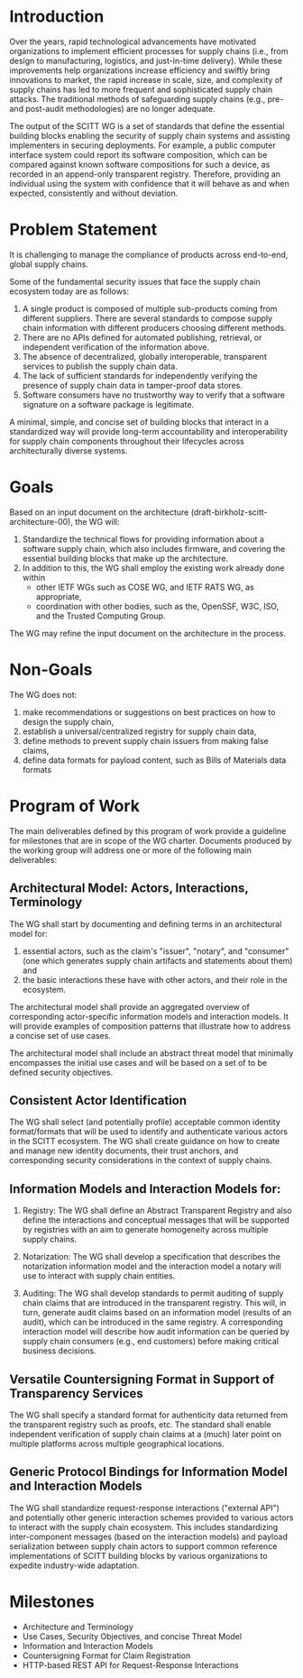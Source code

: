 Introduction
============
Over the years, rapid technological advancements have motivated organizations to implement efficient processes for supply chains (i.e., from design to manufacturing, logistics, and just-in-time delivery).
While these improvements help organizations increase efficiency and swiftly bring innovations to market, the rapid increase in scale, size, and complexity of supply chains has led to more frequent and sophisticated supply chain attacks.
The traditional methods of safeguarding supply chains (e.g., pre- and post-audit methodologies) are no longer adequate.

The output of the SCITT WG is a set of standards that define the essential building blocks enabling the security of supply chain systems and assisting implementers in securing deployments.
For example, a public computer interface system could report its software composition, which can be compared against known software compositions for such a device, as recorded in an append-only transparent registry.
Therefore, providing an individual using the system with confidence that it will behave as and when expected, consistently and without deviation.

Problem Statement
=================
It is challenging to manage the compliance of products across end-to-end, global supply chains. 

Some of the fundamental security issues that face the supply chain ecosystem today are as follows:

1. A single product is composed of multiple sub-products coming from different suppliers. There are several standards to compose supply chain information with different producers choosing different methods.
2. There are no APIs defined for automated publishing, retrieval, or independent verification of the information above.
4. The absence of decentralized, globally interoperable, transparent services to publish the supply chain data.
5. The lack of sufficient standards for independently verifying the presence of supply chain data in tamper-proof data stores.
6. Software consumers have no trustworthy way to verify that a software signature on a software package is legitimate.

[//]: # (MW: #6 is not true, SWID tags can be signed today.)

A minimal, simple, and concise set of building blocks that interact in a standardized way will provide long-term accountability and interoperability for supply chain components throughout their lifecycles across architecturally diverse systems.

Goals
=====
Based on an input document on the architecture (draft-birkholz-scitt-architecture-00), the WG will:

1. Standardize the technical flows for providing information about a software supply chain, which also includes firmware, and covering the essential building blocks that make up the architecture.
2. In addition to this, the WG shall employ the existing work already done within
    - other IETF WGs such as COSE WG, and IETF RATS WG, as appropriate,
    - coordination with other bodies, such as the, OpenSSF, W3C, ISO, and the Trusted Computing Group.

The WG may refine the input document on the architecture in the process.

Non-Goals
=========
The WG does not:

1. make recommendations or suggestions on best practices on how to design the supply chain,
2. establish a universal/centralized registry for supply chain data,
3. define methods to prevent supply chain issuers from making false claims,
4. define data formats for payload content, such as Bills of Materials data formats

[//]: # (Bill of Materials \(BOM\): We don't define this term prior to use. I like including this term, shouldn't we define it as a component of the supply chain)

Program of Work
===============

The main deliverables defined by this program of work provide a guideline for milestones that are in scope of the WG charter. Documents produced by the working group will address one or more of the following main deliverables:

## Architectural Model: Actors, Interactions, Terminology

The WG shall start by documenting and defining terms in an architectural model for:

1. essential actors, such as the claim's "issuer", "notary", and "consumer" (one which generates supply chain artifacts and statements about them) and
2. the basic interactions these have with other actors, and their role in the ecosystem.

The architectural model shall provide an aggregated overview of corresponding actor-specific information models and interaction models. It will provide examples of composition patterns that illustrate how to address a concise set of use cases.

[//]: # (MW: What does "aggregated" add in the above paragraph?)

The architectural model shall include an abstract threat model that minimally encompasses the initial use cases and will be based on a set of to be defined security objectives.

## Consistent Actor Identification

The WG shall select (and potentially profile) acceptable common identity format/formats that will be used to identify and authenticate various actors in the SCITT ecosystem. The WG shall create guidance on how to create and manage new identity documents, their trust anchors, and corresponding security considerations in the context of supply chains.

## Information Models and Interaction Models for:

1. Registry: The WG shall define an Abstract Transparent Registry and also define the interactions and conceptual messages that will be supported by registries with an aim to generate homogeneity across multiple supply chains.

2. Notarization: The WG shall develop a specification that describes the notarization information model and the interaction model a notary will use to interact with supply chain entities.

3. Auditing: The WG shall develop standards to permit auditing of supply chain claims that are introduced in the transparent registry. This will, in turn, generate audit claims based on an information model (results of an audit), which can be introduced in the same registry. A corresponding interaction model will describe how audit information can be queried by supply chain consumers (e.g., end customers) before making critical business decisions.

## Versatile Countersigning Format in Support of Transparency Services

The WG shall specify a standard format for authenticity data returned from the transparent registry such as proofs, etc. The standard shall enable independent verification of supply chain claims at a (much) later point on multiple platforms across multiple geographical locations.

[//]: # (MW: authenticity data is not defined above. What is it?)

## Generic Protocol Bindings for Information Model and Interaction Models

The WG shall standardize request-response interactions ("external API") and potentially other generic interaction schemes provided to various actors to interact with the supply chain ecosystem. This includes standardizing inter-component messages (based on the interaction models) and payload serialization between supply chain actors to support common reference implementations of SCITT building blocks by various organizations to expedite industry-wide adaptation.

Milestones
==========
* Architecture and Terminology
* Use Cases, Security Objectives, and concise Threat Model
* Information and Interaction Models
* Countersigning Format for Claim Registration
* HTTP-based REST API for Request-Response Interactions

